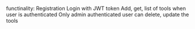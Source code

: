 functinality:
Registration
Login with JWT token
Add, get, list of tools when user is authenticated
Only admin authenticated user can delete, update the tools
